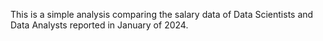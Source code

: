 This is a simple analysis comparing the salary data of Data Scientists and Data Analysts reported in January of 2024.
